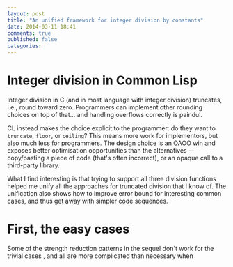 ```yaml
---
layout: post
title: "An unified framework for integer division by constants"
date: 2014-03-11 18:41
comments: true
published: false
categories: 
---
```


Integer division in Common Lisp
===============================

Integer division in C (and in most language with integer division)
truncates, i.e., round toward zero.  Programmers can implement other
rounding choices on top of that… and handling overflows correctly is
paindul.

CL instead makes the choice explicit to the programmer: do they want
to `truncate`, `floor`, or `ceiling`?  This means more work for
implementors, but also much less for programmers.  The design choice
is an OAOO win and exposes better optimisation opportunities than the
alternatives -- copy/pasting a piece of code (that's often incorrect),
or an opaque call to a third-party library.

What I find interesting is that trying to support all three division
functions helped me unify all the approaches for truncated division
that I know of.  The unification also shows how to improve error bound
for interesting common cases, and thus get away with simpler code
sequences.

First, the easy cases
=====================

Some of the strength reduction patterns in the sequel don't work for
the trivial cases , and all are more complicated than necessary when 
